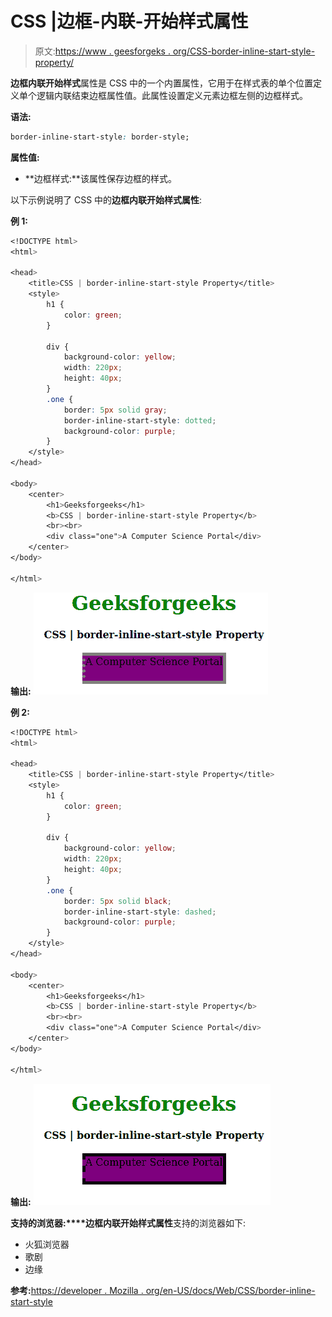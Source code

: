 # CSS |边框-内联-开始样式属性

> 原文:[https://www . geesforgeks . org/CSS-border-inline-start-style-property/](https://www.geeksforgeeks.org/css-border-inline-start-style-property/)

**边框内联开始样式**属性是 CSS 中的一个内置属性，它用于在样式表的单个位置定义单个逻辑内联结束边框属性值。此属性设置定义元素边框左侧的边框样式。

**语法:**

```css
border-inline-start-style: border-style;
```

**属性值:**

*   **边框样式:**该属性保存边框的样式。

以下示例说明了 CSS 中的**边框内联开始样式属性**:

**例 1:**

```css
<!DOCTYPE html>
<html>

<head>
    <title>CSS | border-inline-start-style Property</title>
    <style>
        h1 {
            color: green;
        }

        div {
            background-color: yellow;
            width: 220px;
            height: 40px;
        }
        .one {
            border: 5px solid gray;
            border-inline-start-style: dotted;
            background-color: purple;
        }
    </style>
</head>

<body>
    <center>
        <h1>Geeksforgeeks</h1>
        <b>CSS | border-inline-start-style Property</b>
        <br><br>
        <div class="one">A Computer Science Portal</div>
    </center>
</body>

</html>
```

**输出:**
![](img/9c056c9c272215a5dc8859ff84171c81.png)

**例 2:**

```css
<!DOCTYPE html>
<html>

<head>
    <title>CSS | border-inline-start-style Property</title>
    <style>
        h1 {
            color: green;
        }

        div {
            background-color: yellow;
            width: 220px;
            height: 40px;
        }
        .one {
            border: 5px solid black;
            border-inline-start-style: dashed;
            background-color: purple;
        }
    </style>
</head>

<body>
    <center>
        <h1>Geeksforgeeks</h1>
        <b>CSS | border-inline-start-style Property</b>
        <br><br>
        <div class="one">A Computer Science Portal</div>
    </center>
</body>

</html>
```

**输出:**
![](img/fcf21a7fa4ab6dfb0950701f24236a7b.png)

**支持的浏览器:****边框内联开始样式属性**支持的浏览器如下:

*   火狐浏览器
*   歌剧
*   边缘

**参考:**[https://developer . Mozilla . org/en-US/docs/Web/CSS/border-inline-start-style](https://developer.mozilla.org/en-US/docs/Web/CSS/border-inline-start-style)